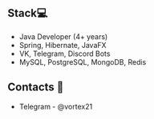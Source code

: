 ## Stack💻
* Java Developer (4+ years)
* Spring, Hibernate, JavaFX
* VK, Telegram, Discord Bots
* MySQL, PostgreSQL, MongoDB, Redis

## Contacts 💭
* Telegram - @vortex21
